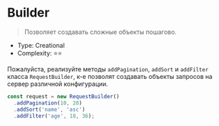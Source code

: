 # Builder

> Позволяет создавать сложные объекты пошагово.

- Type: Creational
- Complexity: ⭐⭐

Пожалуйста, реализуйте методы `addPagination`, `addSort` и `addFilter`
класса `RequestBuilder`, к-е позволят создавать объекты запросов на сервер
различной конфигурации.

```js
const request = new RequestBuilder()
  .addPagination(10, 20)
  .addSort('name', 'asc')
  .addFilter('age', 18, 36);
```
